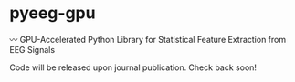 # pyeeg-gpu
〰️ GPU-Accelerated Python Library for Statistical Feature Extraction from EEG Signals
<p></p>
Code will be released upon journal publication. Check back soon!
